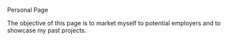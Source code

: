 Personal Page

The objective of this page is to market myself to potential employers and to showcase my past projects.

